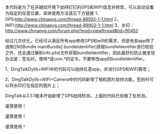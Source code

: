 本代码是为了在非越狱环境下劫持钉钉的GPS和WIFI信息并修改，可以自动设置为指定的任意位置，具体使用方法请见下方链接
1、GPS:http://www.chinapyg.com/thread-88593-1-1.html
2、WIFI:http://www.chinapyg.com/thread-89902-1-1.html
3、水印：http://www.chinapyg.com/forum.php?mod=viewthread&tid=90452

经过几次优化，已经可以满足所有app修改GPS和wifi的需求，但是有些app除了调用[[NSBundle mainBundle] bundleIdentifier]获取bundleIdentifier进行校验之外，还会通过解析info.plist文件获取bundleIdentifier，因此最好的防止被发现办法是：签名时，使用*或com.*的证书，不要修改app的bundleIdentifier。

1、DingTalkDylib+WIFI中的代码可以劫持任意app，并进行GPS和WIFI篡改；

2、DingTalkDylib+WIFI+Camera中的代码新增了相机图片劫持功能，签到时可以将水印打在指定的图片上；

DingTalk从3.5.1版本开始新增了GPS劫持检测，上面的代码已经做了反检测。

谨慎使用！

谨慎使用！

谨慎使用！
